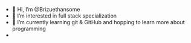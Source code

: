 - 👋 Hi, I’m @Brizuethansome
- 👀 I’m interested in full stack specialization
- 🌱 I’m currently learning git & GitHub and hopping to learn more about programming
- 

<!---
Brizuethansome/Brizuethansome is a ✨ special ✨ repository because its `README.md` (this file) appears on your GitHub profile.
You can click the Preview link to take a look at your changes.
--->
